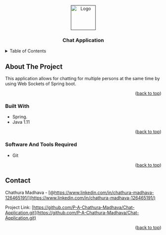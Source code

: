 <a name="readme-top"></a>

<!-- PROJECT LOGO -->
<br />
<div align="center">
  <a href="">
    <img src="https://d112y698adiu2z.cloudfront.net/photos/production/software_photos/001/781/752/datas/original.png" alt="Logo" width="80" height="80">
  </a>

  <h3 align="center">Chat Application</h3>
</div>

<!-- TABLE OF CONTENTS -->
<details>
  <summary>Table of Contents</summary>
  <ol>
    <li>
      <a href="#about-the-project">About The Project</a>
      <ul>
        <li><a href="#built-with">Built With</a></li>
      </ul>
    </li>
    <li>
      <a href="#getting-started">Getting Started</a>
      <ul>
        <li><a href="#prerequisites">Prerequisites</a></li>
        <li><a href="#installation">Installation</a></li>
      </ul>
    </li>
    <li><a href="#contact">Contact</a></li>
  </ol>
</details>

<!-- ABOUT THE PROJECT -->

## About The Project

This application allows for chatting for multiple persons at the same time by using Web Sockets of Spring boot.

<p align="right">(<a href="#readme-top">back to top</a>)</p>

### Built With

- Spring.
- Java 1.11

<p align="right">(<a href="#readme-top">back to top</a>)</p>

<!-- GETTING STARTED -->

### Software And Tools Required

- Git

<p align="right">(<a href="#readme-top">back to top</a>)</p>

<!-- CONTACT -->

## Contact

Chathura Madhava - [@https://www.linkedin.com/in/chathura-madhava-126465191/](https://www.linkedin.com/in/chathura-madhava-126465191/)

Project Link: [https://github.com/P-A-Chathura-Madhava/Chat-Application.git](https://github.com/P-A-Chathura-Madhava/Chat-Application.git)

<p align="right">(<a href="#readme-top">back to top</a>)</p>
